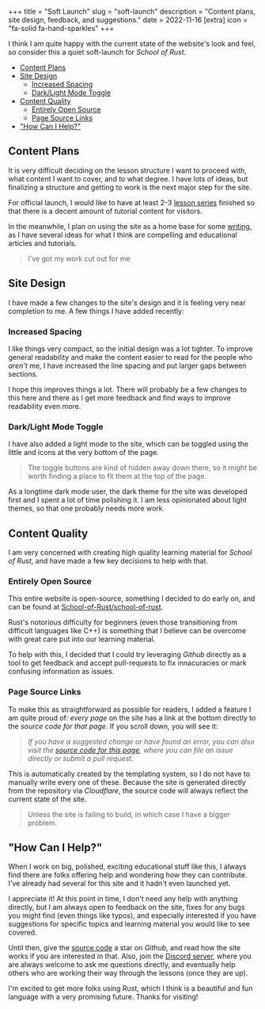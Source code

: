 +++
title = "Soft Launch"
slug = "soft-launch"
description = "Content plans, site design, feedback, and suggestions."
date = 2022-11-16
[extra]
icon = "fa-solid fa-hand-sparkles"
+++

I think I am quite happy with the current state of the website's look and feel, so consider this a quiet soft-launch for *School of Rust*.

- [Content Plans](#content-plans)
- [Site Design](#site-design)
  - [Increased Spacing](#increased-spacing)
  - [Dark/Light Mode Toggle](#darklight-mode-toggle)
- [Content Quality](#content-quality)
  - [Entirely Open Source](#entirely-open-source)
  - [Page Source Links](#page-source-links)
- ["How Can I Help?"](#how-can-i-help)

## Content Plans

It is very difficult deciding on the lesson structure I want to proceed with, what content I want to cover, and to what degree. I have lots of ideas, but finalizing a structure and getting to work is the next major step for the site.

For official launch, I would like to have at least 2-3 [lesson series](/lessons) finished so that there is a decent amount of tutorial content for visitors.

In the meanwhile, I plan on using the site as a home base for some [writing](/writing), as I have several ideas for what I think are compelling and educational articles and tutorials.

> I've got my work cut out for me <i class="fa fa-face-grin-beam-sweat"></i>

## Site Design

I have made a few changes to the site's design and it is feeling very near completion to me. A few things I have added recently:

### Increased Spacing

I like things very compact, so the initial design was a lot tighter. To improve general readability and make the content easier to read for the people who *aren't* me, I have increased the line spacing and put larger gaps between sections.

I hope this improves things a lot. There will probably be a few changes to this here and there as I get more feedback and find ways to improve readability even more.

### Dark/Light Mode Toggle

I have also added a light mode to the site, which can be toggled using the little <i class="fa fa-sun"></i> and <i class="fa fa-moon"></i> icons at the very bottom of the page.

> The toggle buttons are kind of hidden away down there, so it might be worth finding a place to fit them at the top of the page.

As a longtime dark mode user, the dark theme for the site was developed first and I spent a lot of time polishing it. I am less opinionated about light themes, so that one probably needs more work.

## Content Quality

I am very concerned with creating high quality learning material for *School of Rust*, and have made a few key decisions to help with that.

### Entirely Open Source

This entire website is open-source, something I decided to do early on, and can be found at [<i class="fa-brands fa-github"></i> School-of-Rust/school-of-rust](https://github.com/School-of-Rust/school-of-rust).

Rust's notorious difficulty for beginners (even those transitioning from difficult languages like C++) is something that I believe can be overcome with great care put into our learning material.

To help with this, I decided that I could try leveraging *Github* directly as a tool to get feedback and accept pull-requests to fix innacuracies or mark confusing information as issues.

### Page Source Links

To make this as straightforward as possible for readers, I added a feature I am quite proud of: *every page* on the site has a link at the bottom directly to the *source code for that page*. If you scroll down, you will see it:

> *If you have a suggested change or have found an error, you can also visit the [<i class="fa-brands fa-github"></i> source code for this page](https://github.com/School-of-Rust/school-of-rust/tree/main/content/writing/001-soft-launch.md), where you can file an issue directly or submit a pull request.*

This is automatically created by the templating system, so I do not have to manually write every one of these. Because the site is generated directly from the repository via *Cloudflare*, the source code will always reflect the current state of the site. 

> <i class="fa fa-skull"></i> Unless the site is failing to build, in which case I have a bigger problem.

## "How Can I Help?"

When I work on big, polished, exciting educational stuff like this, I always find there are folks offering help and wondering how they can contribute. I've already had several for this site and it hadn't even launched yet.

I appreciate it! At this point in time, I don't need any help with anything directly, but I am always open to feedback on the site, fixes for any bugs you might find (even things like typos), and especially interested if you have suggestions for specific topics and learning material you would like to see covered.

Until then, give the [<i class="fa-brands fa-github"></i> source code](https://github.com/School-of-Rust/school-of-rust) a star on *Github*, and read how the site works if you are interested in that. Also, join the [<i class="fa-brands fa-discord"></i> Discord server](https://discord.gg/vdPK7ztcD2), where you are always welcome to ask me questions directly, and eventually help others who are working their way through the lessons (once they are up).

I'm excited to get more folks using Rust, which I think is a beautiful and fun language with a very promising future. Thanks for visiting!